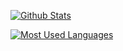 [![Github Stats](https://github-readme-stats.vercel.app/api?username=Eliteguo&show_icons=true&theme=cobalt)](https://github.com/anuraghazra/github-readme-stats)

[![Most Used Languages](https://github-readme-stats.vercel.app/api/top-langs/?username=Eliteguo&theme=dark&layout=compact)](https://github.com/Eliteguo)

